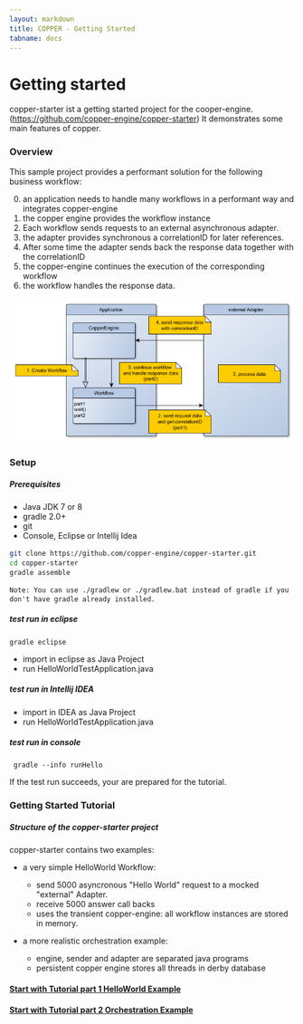 ```yaml
---
layout: markdown
title: COPPER - Getting Started
tabname: docs
---
```


Getting started
=================

copper-starter ist a getting started project for the cooper-engine. (https://github.com/copper-engine/copper-starter)
It demonstrates some main features of copper.

### Overview

This sample project provides a performant solution for the following business workflow:

0. an application needs to handle many workflows in a performant way and integrates copper-engine
1. the copper engine provides the workflow instance
2. Each workflow sends requests to an external asynchronous adapter. 
3. the adapter provides synchronous a correlationID for later references.
4. After some time the adapter sends back the response data together with the correlationID
5. the copper-engine continues the execution of the corresponding workflow
6. the workflow handles the response data.

![Overview](/images/gs-copper-overview.png)

### Setup

##### Prerequisites

- Java JDK 7 or 8 
- gradle 2.0+
- git
- Console, Eclipse or Intellij Idea

```sh
git clone https://github.com/copper-engine/copper-starter.git
cd copper-starter
gradle assemble
```

	Note: You can use ./gradlew or ./gradlew.bat instead of gradle if you don't have gradle already installed.


##### test run in eclipse

	gradle eclipse

- import in eclipse as Java Project
- run HelloWorldTestApplication.java

##### test run in Intellij IDEA

- import in IDEA as Java Project
- run HelloWorldTestApplication.java

##### test run in console
	 gradle --info runHello

If the test run succeeds, your are prepared for the tutorial.

### Getting Started Tutorial

##### Structure of the copper-starter project

copper-starter contains two examples:

- a very simple HelloWorld Workflow:
	- send 5000 asyncronous "Hello World" request to a mocked "external" Adapter.
	- receive 5000 answer call backs
	- uses the transient copper-engine: all workflow instances are stored in memory.

- a more realistic orchestration example:
    - engine, sender and adapter are separated java programs
    - persistent copper engine stores all threads in derby database


<h4><a href="tutorial1">Start with Tutorial part 1 HelloWorld Example</a></h4>
<h4><a href="tutorial2">Start with Tutorial part 2 Orchestration Example</a></h4>